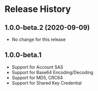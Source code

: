 # Release History

## 1.0.0-beta.2 (2020-09-09)

* No change for this release

## 1.0.0-beta.1

* Support for Account SAS
* Support for Base64 Encoding/Decoding
* Support for MD5, CRC64
* Support for Shared Key Credential
